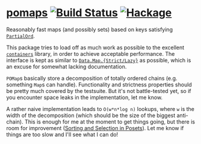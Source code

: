 # [pomaps][] [![Build Status](https://travis-ci.org/sgraf812/pomaps.svg?branch=master)](https://travis-ci.org/sgraf812/pomaps) [![Hackage](https://img.shields.io/hackage/v/lens.svg)](https://hackage.haskell.org/package/pomaps)

Reasonably fast maps (and possibly sets) based on keys satisfying [`PartialOrd`](https://hackage.haskell.org/package/lattices-1.6.0/docs/Algebra-PartialOrd.html#t:PartialOrd).

This package tries to load off as much work as possible to the excellent [`containers`](https://hackage.haskell.org/package/containers) library, in order to achieve acceptable performance.
The interface is kept as similar to [`Data.Map.{Strict/Lazy}`](https://hackage.haskell.org/package/containers-0.5.10.2/docs/Data-Map-Strict.html) as possible, which is an excuse for somewhat lacking documentation.

`POMap`s basically store a decomposition of totally ordered chains (e.g. something `Map`s can handle).
Functionality and strictness properties should be pretty much covered by the testsuite.
But it's not battle-tested yet, so if you encounter space leaks in the implementation, let me know.

A rather naive implementation leads to `O(w*n*log n)` lookups, where `w` is the width of the decomposition (which should be the size of the biggest anti-chain).
This is enough for me at the moment to get things going, but there is room for improvement ([Sorting and Selection in Posets](https://arxiv.org/abs/0707.1532)).
Let me know if things are too slow and I'll see what I can do!

[pomaps]: https://github.com/sgraf812/pomaps
